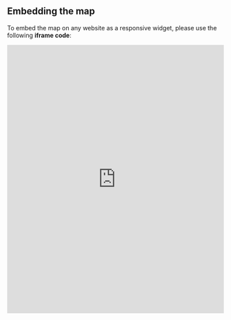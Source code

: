 ## Embedding the map

To embed the map on any website as a responsive widget, please use the following **iframe code**:

<iframe title="Euranet Map" aria-label="Map" id="euranet-map-map-greenskills" src="https://map-greenskills.vercel.app" scrolling="no" frameborder="0"style="width: 0; min-width: 100% !important; border: none;" height="624"></iframe><script type="text/javascript">window.addEventListener("message",e=>{if("https://map-greenskills.vercel.app"!==e.origin)return;let t=e.data;if(t.height){document.getElementById("euranet-map-map-greenskills").height=t.height+"px"}},!1)</script>